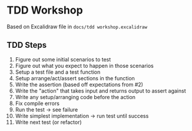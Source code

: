 # TDD Workshop

Based on Excalidraw file in `docs/tdd workshop.excalidraw`

## TDD Steps

1. Figure out some initial scenarios to test
2. Figure out what you expect to happen in those scenarios
3. Setup a test file and a test function
4. Setup arrange/act/assert sections in the function
5. Write the assertion (based off expectations from #2)
6. Write the "action" that takes input and returns output
   to assert against
7. Write any setup/arranging code before the action
8. Fix compile errors
9. Run the test -> see failure
10. Write simplest implementation -> run test until success
11. Write next test (or refactor)
